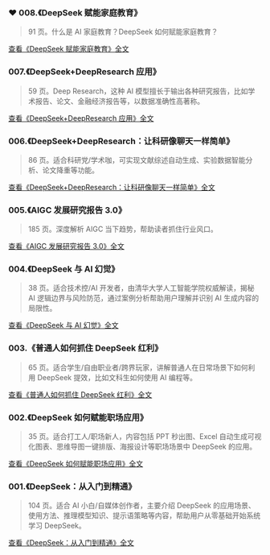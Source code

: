 ### ❤ 008.《DeepSeek 赋能家庭教育》

> 91 页。什么是 AI 家庭教育？DeepSeek 如何赋能家庭教育？

[查看《DeepSeek 赋能家庭教育》全文](//deepseek.ddup.in/docs/DeepSeek赋能家庭教育.pdf)

### 007.《DeepSeek+DeepResearch 应用》

> 59 页。Deep Research，这种 AI 模型擅长于输出各种研究报告，比如学术报告、论文、金融经济报告等，以数据准确性高著称。

[查看《DeepSeek+DeepResearch 应用》全文](//deepseek.ddup.in/docs/DeepSeek+DeepResearch应用.pdf)

### 006.《DeepSeek+DeepResearch：让科研像聊天一样简单》

> 86 页。适合科研党/学术咖，可实现文献综述自动生成、实验数据智能分析、论文降重等功能。

[查看《DeepSeek+DeepResearch：让科研像聊天一样简单》全文](//deepseek.ddup.in/docs/DeepSeek+DeepResearch：让科研像聊天一样简单.pdf)

### 005.《AIGC 发展研究报告 3.0》

> 185 页。深度解析 AIGC 当下趋势，帮助读者抓住行业风口。

[查看《AIGC 发展研究报告 3.0》全文](//deepseek.ddup.in/docs/AIGC发展研究报告3.0.pdf)

### 004.《DeepSeek 与 AI 幻觉》

> 38 页。适合技术控/AI 开发者，由清华大学人工智能学院权威解读，揭秘 AI 逻辑边界与风险防范，通过案例分析帮助用户理解并识别 AI 生成内容的局限性。

[查看《DeepSeek 与 AI 幻觉》全文](//deepseek.ddup.in/docs/DeepSeek与AI幻觉.pdf)

### 003.《普通人如何抓住 DeepSeek 红利》

> 65 页。适合学生/自由职业者/跨界玩家，讲解普通人在日常场景下如何利用 DeepSeek 提效，比如文科生如何使用 AI 编程等。

[查看《普通人如何抓住 DeepSeek 红利》全文](//deepseek.ddup.in/docs/普通人如何抓住DeepSeek红利.pdf)

### 002.《DeepSeek 如何赋能职场应用》

> 35 页。适合打工人/职场新人，内容包括 PPT 秒出图、Excel 自动生成可视化图表、思维导图一键排版、海报设计等职场场景中 DeepSeek 的应用。

[查看《DeepSeek 如何赋能职场应用》全文](//deepseek.ddup.in/docs/DeepSeek如何赋能职场应用.pdf)

### 001.《DeepSeek：从入门到精通》

> 104 页。适合 AI 小白/自媒体创作者，主要介绍 DeepSeek 的应用场景、使用方法、推理模型知识、提示语策略等内容，帮助用户从零基础开始系统学习 DeepSeek。

[查看《DeepSeek：从入门到精通》全文](//deepseek.ddup.in/docs/DeepSeek：从入门到精通.pdf)
